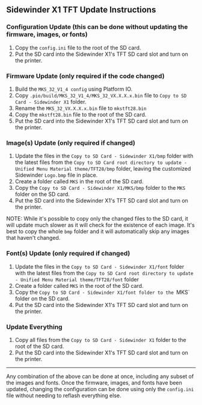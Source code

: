 ## Sidewinder X1 TFT Update Instructions

### Configuration Update (this can be done without updating the firmware, images, or fonts)
1. Copy the `config.ini` file to the root of the SD card.
2. Put the SD card into the Sidewinder X1's TFT SD card slot and turn on the printer.

### Firmware Update (only required if the code changed)
1. Build the `MKS_32_V1_4 config` using Platform IO.
2. Copy `.pio/build/MKS_32_V1_4/MKS_32_VX.X.X.x.bin` file to `Copy to SD Card - Sidewinder X1` folder.
3. Rename the `MKS_32_VX.X.X.x.bin` file to `mkstft28.bin`
4. Copy the `mkstft28.bin` file to the root of the SD card.
5. Put the SD card into the Sidewinder X1's TFT SD card slot and turn on the printer.

### Image(s) Update (only required if changed)
1. Update the files in the `Copy to SD Card - Sidewinder X1/bmp` folder with the latest files from the `Copy to SD Card root directory to update - Unified Menu Material theme/TFT28/bmp` folder, leaving the customized Sidewinder `Logo.bmp` file in place.
2. Create a folder called `MKS` in the root of the SD card.
3. Copy the `Copy to SD Card - Sidewinder X1/MKS/bmp` folder to the `MKS` folder on the SD card.
4. Put the SD card into the Sidewinder X1's TFT SD card slot and turn on the printer.

NOTE: While it's possible to copy only the changed files to the SD card, it will update much slower as it will check for the existence of each image. It's best to copy the whole `bmp` folder and it will automatically skip any images that haven't changed.

### Font(s) Update (only required if changed)
1. Update the files in the `Copy to SD Card - Sidewinder X1/font` folder with the latest files from the `Copy to SD Card root directory to update - Unified Menu Material theme/TFT28/font` folder
2. Create a folder called `MKS` in the root of the SD card.
3. Copy the `Copy to SD Card - Sidewinder X1/font folder to the `MKS` folder on the SD card.
4. Put the SD card into the Sidewinder X1's TFT SD card slot and turn on the printer.

### Update Everything
1. Copy all files from the `Copy to SD Card - Sidewinder X1` folder to the root of the SD card.
2. Put the SD card into the Sidewinder X1's TFT SD card slot and turn on the printer.

-------

Any combination of the above can be done at once, including any subset of the images and fonts. Once the firmware, images, and fonts have been updated, changing the configuration can be done using only the `config.ini` file without needing to reflash everything else.